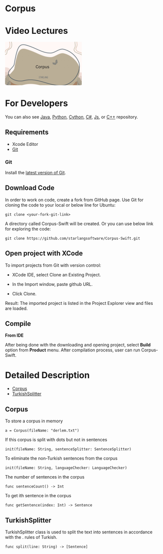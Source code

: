 Corpus
============

Video Lectures
============

[<img src="https://github.com/StarlangSoftware/Corpus/blob/master/video.jpg" width="50%">](https://youtu.be/xTrdKY5uI08)

For Developers
============
You can also see [Java](https://github.com/starlangsoftware/Corpus), [Python](https://github.com/starlangsoftware/Corpus-Py), [Cython](https://github.com/starlangsoftware/Corpus-Cy), [C#](https://github.com/starlangsoftware/Corpus-CS), [Js](https://github.com/starlangsoftware/Corpus-Js), or [C++](https://github.com/starlangsoftware/Corpus-CPP) repository.

## Requirements

* Xcode Editor
* [Git](#git)

### Git

Install the [latest version of Git](https://git-scm.com/book/en/v2/Getting-Started-Installing-Git).

## Download Code

In order to work on code, create a fork from GitHub page. 
Use Git for cloning the code to your local or below line for Ubuntu:

	git clone <your-fork-git-link>

A directory called Corpus-Swift will be created. Or you can use below link for exploring the code:

	git clone https://github.com/starlangsoftware/Corpus-Swift.git

## Open project with XCode

To import projects from Git with version control:

* XCode IDE, select Clone an Existing Project.

* In the Import window, paste github URL.

* Click Clone.

Result: The imported project is listed in the Project Explorer view and files are loaded.


## Compile

**From IDE**

After being done with the downloading and opening project, select **Build** option from **Product** menu. After compilation process, user can run Corpus-Swift.

Detailed Description
============

+ [Corpus](#corpus)
+ [TurkishSplitter](#turkishsplitter)

## Corpus

To store a corpus in memory

	a = Corpus(fileName: "derlem.txt")

If this corpus is split with dots but not in sentences

	init(fileName: String, sentenceSplitter: SentenceSplitter)

To eliminate the non-Turkish sentences from the corpus

	init(fileName: String, languageChecker: LanguageChecker)

The number of sentences in the corpus

	func sentenceCount() -> Int

To get ith sentence in the corpus

	func getSentence(index: Int) -> Sentence

## TurkishSplitter

TurkishSplitter class is used to split the text into sentences in accordance with the . rules of Turkish.

	func split(line: String) -> [Sentence]
